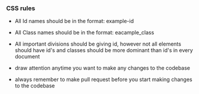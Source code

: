 ### CSS rules
* All Id names should be in the format: example-id

* All Class names should be in the format: eacample_class

* All important divisions should be giving id, however not all elements should have id's and classes should be more dominant than id's in every document

* draw attention anytime you want to make any changes to the codebase

* always remember to make pull request before you start making changes to the codebase